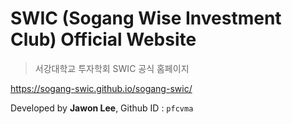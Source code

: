 # SWIC (Sogang Wise Investment Club) Official Website
> 서강대학교 투자학회 SWIC 공식 홈페이지

https://sogang-swic.github.io/sogang-swic/

Developed by **Jawon Lee**, Github ID : `pfcvma`
